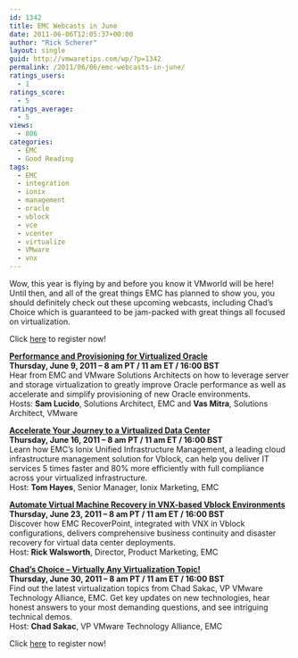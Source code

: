 ```yaml
---
id: 1342
title: EMC Webcasts in June
date: 2011-06-06T12:05:37+00:00
author: "Rick Scherer"
layout: single
guid: http://vmwaretips.com/wp/?p=1342
permalink: /2011/06/06/emc-webcasts-in-june/
ratings_users:
  - 1
ratings_score:
  - 5
ratings_average:
  - 5
views:
  - 806
categories:
  - EMC
  - Good Reading
tags:
  - EMC
  - integration
  - ionix
  - management
  - oracle
  - vblock
  - vce
  - vcenter
  - virtualize
  - VMware
  - vnx
---
```

Wow, this year is flying by and before you know it VMworld will be here! Until then, and all of the great things EMC has planned to show you, you should definitely check out these upcoming webcasts, including Chad&#8217;s Choice which is guaranteed to be jam-packed with great things all focused on virtualization.

Click <a href="http://info.emc.com/mk/get/DBM11251-19479_raf_lp?reg_src=WEB_Blog_VMwareTips" target="_blank">here</a> to register now!

<p class="MsoNormal">
  <strong><span><span><a href="http://info.emc.com/mk/get/DBM11251-19479_raf_lp?reg_src=WEB_Blog_VMwareTips" target="_blank">Performance and Provisioning for Virtualized Oracle<br /> </a></span></span></strong><strong><span>Thursday, June 9, 2011 &#8211; 8 am PT / 11 am ET / 16:00 BST<br /> </span></strong>Hear from EMC and VMware Solutions Architects on how to leverage server and storage virtualization to greatly improve Oracle performance as well as accelerate and simplify provisioning of new Oracle environments.<br /> Hosts: <strong><span>Sam Lucido</span></strong>, Solutions Architect, EMC and <strong><span>Vas Mitra</span></strong>, Solutions Architect, VMware
</p>

<p class="MsoNormal">
  <strong><span><span><a href="http://info.emc.com/mk/get/DBM11251-19479_raf_lp?reg_src=WEB_Blog_VMwareTips" target="_blank">Accelerate Your Journey to a Virtualized Data Center<br /> </a></span></span></strong><strong><span>Thursday, June 16, 2011 &#8211; 8 am PT / 11 am ET / 16:00 BST<br /> </span></strong>Learn how EMC&#8217;s Ionix Unified Infrastructure Management, a leading cloud infrastructure management solution for Vblock, can help you deliver IT services 5 times faster and 80% more efficiently with full compliance across your virtualized infrastructure.<br /> Host: <strong><span>Tom Hayes</span></strong>, Senior Manager, Ionix Marketing, EMC
</p>

<p class="MsoNormal">
  <strong><span><span><a href="http://info.emc.com/mk/get/DBM11251-19479_raf_lp?reg_src=WEB_Blog_VMwareTips" target="_blank">Automate Virtual Machine Recovery in VNX-based Vblock Environments<br /> </a></span></span></strong><strong><span>Thursday, June 23, 2011 &#8211; 8 am PT / 11 am ET / 16:00 BST<br /> </span></strong>Discover how EMC RecoverPoint, integrated with VNX in Vblock configurations, delivers comprehensive business continuity and disaster recovery for virtual data center deployments.<br /> Host: <strong><span>Rick Walsworth</span></strong>, Director, Product Marketing, EMC
</p>

<p class="MsoNormal">
  <strong><span><span><a href="http://info.emc.com/mk/get/DBM11251-19479_raf_lp?reg_src=WEB_Blog_VMwareTips" target="_blank">Chad’s Choice &#8211; Virtually Any Virtualization Topic!<br /> </a></span></span></strong><strong><span>Thursday, June 30, 2011 &#8211; 8 am PT / 11 am ET / 16:00 BST<br /> </span></strong>Find out the latest virtualization topics from Chad Sakac, VP VMware Technology Alliance, EMC. Get key updates on new technologies, hear honest answers to your most demanding questions, and see intriguing technical demos.<br /> Host: <strong><span>Chad Sakac</span></strong>, VP VMware Technology Alliance, EMC
</p>

<p class="MsoNormal">
  Click <a href="http://info.emc.com/mk/get/DBM11251-19479_raf_lp?reg_src=WEB_Blog_VMwareTips" target="_blank">here</a> to register now!
</p>